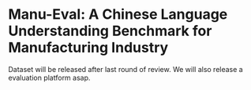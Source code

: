 # Manu-Eval: A Chinese Language Understanding Benchmark for Manufacturing Industry
Dataset will be released after last round of review.
We will also release a evaluation platform asap.
